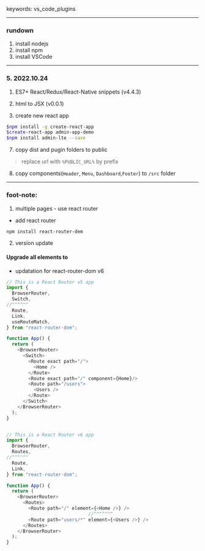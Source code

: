 keywords: vs_code_plugins



---
### rundown
1. install nodejs
2. install npm
3. install VSCode 
---


### 5. 2022.10.24
1. ES7+ React/Redux/React-Native snippets (v4.4.3)
2. html to JSX (v0.0.1)

6. create new react app
```sh
$npm install -g create-react-app
$create-react-app admin-app-demo
$npm install admin-lte --save
```

7. copy dist and pugin folders to public
> replace url with `%PUBLIC_URL%` by prefix


8. copy components(`Header`, `Menu`, `Dashboard`,`Footer`) to `/src` folder


---
### foot-note:
1. multiple pages - use react router
* add react router
```sh 
npm install react-router-dem
```

2. version update
#### Upgrade all <Switch> elements to <Routes>
* updatation for react-router-dom v6
```js
// This is a React Router v5 app
import {
  BrowserRouter,
  Switch,
//^^^^^^
  Route,
  Link,
  useRouteMatch,
} from "react-router-dom";

function App() {
  return (
    <BrowserRouter>
      <Switch>
        <Route exact path="/">
          <Home />
        </Route>
        <Route exact path="/" component={Home}/>
        <Route path="/users">
          <Users />
        </Route>
      </Switch>
    </BrowserRouter>
  );
}


// This is a React Router v6 app
import {
  BrowserRouter,
  Routes,
//^^^^^^
  Route,
  Link,
} from "react-router-dom";

function App() {
  return (
    <BrowserRouter>
      <Routes>
        <Route path="/" element={<Home />} />
				              //^^^^^^^
        <Route path="users/*" element={<Users />} />
      </Routes>
    </BrowserRouter>
  );
}
```
